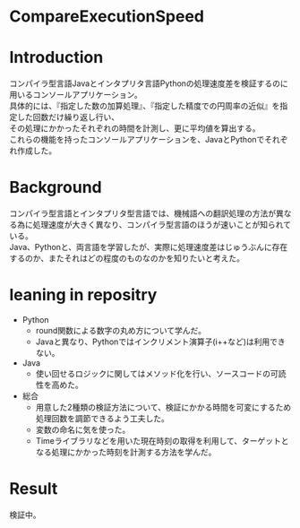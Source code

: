 # CompareExecutionSpeed

# Introduction
コンパイラ型言語Javaとインタプリタ言語Pythonの処理速度差を検証するのに用いるコンソールアプリケーション。<br>
具体的には、『指定した数の加算処理』、『指定した精度での円周率の近似』を指定した回数だけ繰り返し行い、<br>
その処理にかかったそれぞれの時間を計測し、更に平均値を算出する。<br>
これらの機能を持ったコンソールアプリケーションを、JavaとPythonでそれぞれ作成した。<br>


# Background
コンパイラ型言語とインタプリタ型言語では、機械語への翻訳処理の方法が異なる為に処理速度が大きく異なり、コンパイラ型言語のほうが速いことが知られている。<br>
Java、Pythonと、両言語を学習したが、実際に処理速度差はじゅうぶんに存在するのか、またそれはどの程度のものなのかを知りたいと考えた。

# leaning in repositry

- Python
  - round関数による数字の丸め方について学んだ。
  - Javaと異なり、Pythonではインクリメント演算子(i++など)は利用できない。
- Java
  - 使い回せるロジックに関してはメソッド化を行い、ソースコードの可読性を高めた。
- 総合
  - 用意した2種類の検証方法について、検証にかかる時間を可変にするため処理回数を調節できるよう工夫した。
  - 変数の命名に気を使った。
  - Timeライブラリなどを用いた現在時刻の取得を利用して、ターゲットとなる処理にかかった時刻を計測する方法を学んだ。

# Result
検証中。
